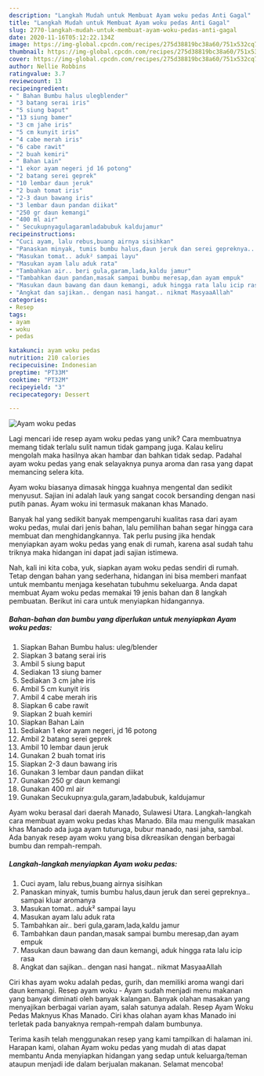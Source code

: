 ```yaml
---
description: "Langkah Mudah untuk Membuat Ayam woku pedas Anti Gagal"
title: "Langkah Mudah untuk Membuat Ayam woku pedas Anti Gagal"
slug: 2770-langkah-mudah-untuk-membuat-ayam-woku-pedas-anti-gagal
date: 2020-11-16T05:12:22.134Z
image: https://img-global.cpcdn.com/recipes/275d38819bc38a60/751x532cq70/ayam-woku-pedas-foto-resep-utama.jpg
thumbnail: https://img-global.cpcdn.com/recipes/275d38819bc38a60/751x532cq70/ayam-woku-pedas-foto-resep-utama.jpg
cover: https://img-global.cpcdn.com/recipes/275d38819bc38a60/751x532cq70/ayam-woku-pedas-foto-resep-utama.jpg
author: Nellie Robbins
ratingvalue: 3.7
reviewcount: 13
recipeingredient:
- " Bahan Bumbu halus ulegblender"
- "3 batang serai iris"
- "5 siung baput"
- "13 siung bamer"
- "3 cm jahe iris"
- "5 cm kunyit iris"
- "4 cabe merah iris"
- "6 cabe rawit"
- "2 buah kemiri"
- " Bahan Lain"
- "1 ekor ayam negeri jd 16 potong"
- "2 batang serei geprek"
- "10 lembar daun jeruk"
- "2 buah tomat iris"
- "2-3 daun bawang iris"
- "3 lembar daun pandan diikat"
- "250 gr daun kemangi"
- "400 ml air"
- " Secukupnyagulagaramladabubuk kaldujamur"
recipeinstructions:
- "Cuci ayam, lalu rebus,buang airnya sisihkan"
- "Panaskan minyak, tumis bumbu halus,daun jeruk dan serei gepreknya.. sampai kluar aromanya"
- "Masukan tomat.. aduk² sampai layu"
- "Masukan ayam lalu aduk rata"
- "Tambahkan air.. beri gula,garam,lada,kaldu jamur"
- "Tambahkan daun pandan,masak sampai bumbu meresap,dan ayam empuk"
- "Masukan daun bawang dan daun kemangi, aduk hingga rata lalu icip rasa"
- "Angkat dan sajikan.. dengan nasi hangat.. nikmat MasyaaAllah"
categories:
- Resep
tags:
- ayam
- woku
- pedas

katakunci: ayam woku pedas 
nutrition: 210 calories
recipecuisine: Indonesian
preptime: "PT33M"
cooktime: "PT32M"
recipeyield: "3"
recipecategory: Dessert

---
```



![Ayam woku pedas](https://img-global.cpcdn.com/recipes/275d38819bc38a60/751x532cq70/ayam-woku-pedas-foto-resep-utama.jpg)

Lagi mencari ide resep ayam woku pedas yang unik? Cara membuatnya memang tidak terlalu sulit namun tidak gampang juga. Kalau keliru mengolah maka hasilnya akan hambar dan bahkan tidak sedap. Padahal ayam woku pedas yang enak selayaknya punya aroma dan rasa yang dapat memancing selera kita.

Ayam woku biasanya dimasak hingga kuahnya mengental dan sedikit menyusut. Sajian ini adalah lauk yang sangat cocok bersanding dengan nasi putih panas. Ayam woku ini termasuk makanan khas Manado.

Banyak hal yang sedikit banyak mempengaruhi kualitas rasa dari ayam woku pedas, mulai dari jenis bahan, lalu pemilihan bahan segar hingga cara membuat dan menghidangkannya. Tak perlu pusing jika hendak menyiapkan ayam woku pedas yang enak di rumah, karena asal sudah tahu triknya maka hidangan ini dapat jadi sajian istimewa.


Nah, kali ini kita coba, yuk, siapkan ayam woku pedas sendiri di rumah. Tetap dengan bahan yang sederhana, hidangan ini bisa memberi manfaat untuk membantu menjaga kesehatan tubuhmu sekeluarga. Anda dapat membuat Ayam woku pedas memakai 19 jenis bahan dan 8 langkah pembuatan. Berikut ini cara untuk menyiapkan hidangannya.

<!--inarticleads1-->

##### Bahan-bahan dan bumbu yang diperlukan untuk menyiapkan Ayam woku pedas:

1. Siapkan  Bahan Bumbu halus: uleg/blender
1. Siapkan 3 batang serai iris
1. Ambil 5 siung baput
1. Sediakan 13 siung bamer
1. Sediakan 3 cm jahe iris
1. Ambil 5 cm kunyit iris
1. Ambil 4 cabe merah iris
1. Siapkan 6 cabe rawit
1. Siapkan 2 buah kemiri
1. Siapkan  Bahan Lain
1. Sediakan 1 ekor ayam negeri, jd 16 potong
1. Ambil 2 batang serei geprek
1. Ambil 10 lembar daun jeruk
1. Gunakan 2 buah tomat iris
1. Siapkan 2-3 daun bawang iris
1. Gunakan 3 lembar daun pandan diikat
1. Gunakan 250 gr daun kemangi
1. Gunakan 400 ml air
1. Gunakan  Secukupnya:gula,garam,ladabubuk, kaldujamur


Ayam woku berasal dari daerah Manado, Sulawesi Utara. Langkah-langkah cara membuat ayam woku pedas khas Manado. Bila mau mengulik masakan khas Manado ada juga ayam tuturuga, bubur manado, nasi jaha, sambal. Ada banyak resep ayam woku yang bisa dikreasikan dengan berbagai bumbu dan rempah-rempah. 

<!--inarticleads2-->

##### Langkah-langkah menyiapkan Ayam woku pedas:

1. Cuci ayam, lalu rebus,buang airnya sisihkan
1. Panaskan minyak, tumis bumbu halus,daun jeruk dan serei gepreknya.. sampai kluar aromanya
1. Masukan tomat.. aduk² sampai layu
1. Masukan ayam lalu aduk rata
1. Tambahkan air.. beri gula,garam,lada,kaldu jamur
1. Tambahkan daun pandan,masak sampai bumbu meresap,dan ayam empuk
1. Masukan daun bawang dan daun kemangi, aduk hingga rata lalu icip rasa
1. Angkat dan sajikan.. dengan nasi hangat.. nikmat MasyaaAllah


Ciri khas ayam woku adalah pedas, gurih, dan memiliki aroma wangi dari daun kemangi. Resep ayam woku - Ayam sudah menjadi menu makanan yang banyak diminati oleh banyak kalangan. Banyak olahan masakan yang menyajikan berbagai varian ayam, salah satunya adalah. Resep Ayam Woku Pedas Maknyus Khas Manado. Ciri khas olahan ayam khas Manado ini terletak pada banyaknya rempah-rempah dalam bumbunya. 

Terima kasih telah menggunakan resep yang kami tampilkan di halaman ini. Harapan kami, olahan Ayam woku pedas yang mudah di atas dapat membantu Anda menyiapkan hidangan yang sedap untuk keluarga/teman ataupun menjadi ide dalam berjualan makanan. Selamat mencoba!
